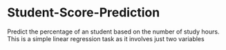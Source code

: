 # Student-Score-Prediction
Predict the percentage of an student based on the number of study hours. This is a simple linear regression task as it involves just two variables 
